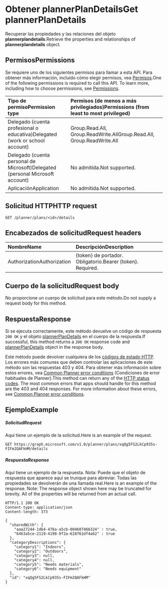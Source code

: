 # <a name="get-plannerplandetails"></a><span data-ttu-id="afee2-101">Obtener plannerPlanDetails</span><span class="sxs-lookup"><span data-stu-id="afee2-101">Get plannerPlanDetails</span></span>

<span data-ttu-id="afee2-102">Recuperar las propiedades y las relaciones del objeto **plannerplandetails**.</span><span class="sxs-lookup"><span data-stu-id="afee2-102">Retrieve the properties and relationships of **plannerplandetails** object.</span></span>
## <a name="permissions"></a><span data-ttu-id="afee2-103">Permisos</span><span class="sxs-lookup"><span data-stu-id="afee2-103">Permissions</span></span>
<span data-ttu-id="afee2-p101">Se requiere uno de los siguientes permisos para llamar a esta API. Para obtener más información, incluido cómo elegir permisos, vea [Permisos](../../../concepts/permissions_reference.md).</span><span class="sxs-lookup"><span data-stu-id="afee2-p101">One of the following permissions is required to call this API. To learn more, including how to choose permissions, see [Permissions](../../../concepts/permissions_reference.md).</span></span>

|<span data-ttu-id="afee2-106">Tipo de permiso</span><span class="sxs-lookup"><span data-stu-id="afee2-106">Permission type</span></span>      | <span data-ttu-id="afee2-107">Permisos (de menos a más privilegiados)</span><span class="sxs-lookup"><span data-stu-id="afee2-107">Permissions (from least to most privileged)</span></span>              |
|:--------------------|:---------------------------------------------------------|
|<span data-ttu-id="afee2-108">Delegado (cuenta profesional o educativa)</span><span class="sxs-lookup"><span data-stu-id="afee2-108">Delegated (work or school account)</span></span> | <span data-ttu-id="afee2-109">Group.Read.All, Group.ReadWrite.All</span><span class="sxs-lookup"><span data-stu-id="afee2-109">Group.Read.All, Group.ReadWrite.All</span></span>    |
|<span data-ttu-id="afee2-110">Delegado (cuenta personal de Microsoft)</span><span class="sxs-lookup"><span data-stu-id="afee2-110">Delegated (personal Microsoft account)</span></span> | <span data-ttu-id="afee2-111">No admitida.</span><span class="sxs-lookup"><span data-stu-id="afee2-111">Not supported.</span></span>    |
|<span data-ttu-id="afee2-112">Aplicación</span><span class="sxs-lookup"><span data-stu-id="afee2-112">Application</span></span> | <span data-ttu-id="afee2-113">No admitida.</span><span class="sxs-lookup"><span data-stu-id="afee2-113">Not supported.</span></span> |

## <a name="http-request"></a><span data-ttu-id="afee2-114">Solicitud HTTP</span><span class="sxs-lookup"><span data-stu-id="afee2-114">HTTP request</span></span>
<!-- { "blockType": "ignored" } -->
```http
GET /planner/plans/<id>/details
```

## <a name="request-headers"></a><span data-ttu-id="afee2-115">Encabezados de solicitud</span><span class="sxs-lookup"><span data-stu-id="afee2-115">Request headers</span></span>
| <span data-ttu-id="afee2-116">Nombre</span><span class="sxs-lookup"><span data-stu-id="afee2-116">Name</span></span>      |<span data-ttu-id="afee2-117">Descripción</span><span class="sxs-lookup"><span data-stu-id="afee2-117">Description</span></span>|
|:----------|:----------|
| <span data-ttu-id="afee2-118">Authorization</span><span class="sxs-lookup"><span data-stu-id="afee2-118">Authorization</span></span>  | <span data-ttu-id="afee2-p102">{token} de portador. Obligatorio.</span><span class="sxs-lookup"><span data-stu-id="afee2-p102">Bearer {token}. Required.</span></span> |

## <a name="request-body"></a><span data-ttu-id="afee2-121">Cuerpo de la solicitud</span><span class="sxs-lookup"><span data-stu-id="afee2-121">Request body</span></span>
<span data-ttu-id="afee2-122">No proporcione un cuerpo de solicitud para este método.</span><span class="sxs-lookup"><span data-stu-id="afee2-122">Do not supply a request body for this method.</span></span>

## <a name="response"></a><span data-ttu-id="afee2-123">Respuesta</span><span class="sxs-lookup"><span data-stu-id="afee2-123">Response</span></span>

<span data-ttu-id="afee2-124">Si se ejecuta correctamente, este método devuelve un código de respuesta `200 OK` y el objeto [plannerPlanDetails](../resources/plannerplandetails.md) en el cuerpo de la respuesta.</span><span class="sxs-lookup"><span data-stu-id="afee2-124">If successful, this method returns a `200 OK` response code and [plannerPlanDetails](../resources/plannerplandetails.md) object in the response body.</span></span>

<span data-ttu-id="afee2-p103">Este método puede devolver cualquiera de los [códigos de estado HTTP](../../../concepts/errors.md). Los errores más comunes que deben controlar las aplicaciones de este método son las respuestas 403 y 404. Para obtener más información sobre estos errores, vea [Common Planner error conditions](../resources/planner_overview.md#common-planner-error-conditions) (Condiciones de error habituales de Planner).</span><span class="sxs-lookup"><span data-stu-id="afee2-p103">This method can return any of the [HTTP status codes](../../../concepts/errors.md). The most common errors that apps should handle for this method are the 403 and 404 responses. For more information about these errors, see [Common Planner error conditions](../resources/planner_overview.md#common-planner-error-conditions).</span></span>

## <a name="example"></a><span data-ttu-id="afee2-128">Ejemplo</span><span class="sxs-lookup"><span data-stu-id="afee2-128">Example</span></span>
##### <a name="request"></a><span data-ttu-id="afee2-129">Solicitud</span><span class="sxs-lookup"><span data-stu-id="afee2-129">Request</span></span>
<span data-ttu-id="afee2-130">Aquí tiene un ejemplo de la solicitud.</span><span class="sxs-lookup"><span data-stu-id="afee2-130">Here is an example of the request.</span></span>
<!-- {
  "blockType": "request",
  "name": "get_plannerplandetails"
}-->
```http
GET https://graph.microsoft.com/v1.0/planner/plans/xqQg5FS2LkCp935s-FIFm2QAFkHM/details
```
##### <a name="response"></a><span data-ttu-id="afee2-131">Respuesta</span><span class="sxs-lookup"><span data-stu-id="afee2-131">Response</span></span>
<span data-ttu-id="afee2-p104">Aquí tiene un ejemplo de la respuesta. Nota: Puede que el objeto de respuesta que aparece aquí se trunque para abreviar. Todas las propiedades se devolverán de una llamada real.</span><span class="sxs-lookup"><span data-stu-id="afee2-p104">Here is an example of the response. Note: The response object shown here may be truncated for brevity. All of the properties will be returned from an actual call.</span></span>
<!-- {
  "blockType": "response",
  "truncated": true,
  "@odata.type": "microsoft.graph.plannerPlanDetails"
} -->
```http
HTTP/1.1 200 OK
Content-type: application/json
Content-length: 373

{
  "sharedWith": {
    "aaa27244-1db4-476a-a5cb-004607466324" : true,
    "6463a5ce-2119-4198-9f2a-628761df4a62" : true
  },
  "categoryDescriptions": {
    "category1": "Indoors",
    "category2": "Outdoors",
    "category3": null,
    "category4": null,
    "category5": "Needs materials",
    "category6": "Needs equipment"
  },
  "id": "xqQg5FS2LkCp935s-FIFm2QAFkHM"
}
```

<!-- uuid: 8fcb5dbc-d5aa-4681-8e31-b001d5168d79
2015-10-25 14:57:30 UTC -->
<!-- {
  "type": "#page.annotation",
  "description": "Get plannerPlanDetails",
  "keywords": "",
  "section": "documentation",
  "tocPath": ""
}-->